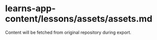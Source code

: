 # learns-app-content/lessons/assets/assets.md

Content will be fetched from original repository during export.